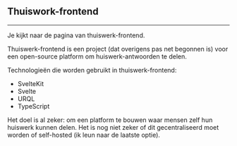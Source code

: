 ## Thuiswork-frontend

___


Je kijkt naar de pagina van thuiswerk-frontend.

Thuiswerk-frontend is een project (dat overigens pas net begonnen is) voor een open-source platform om huiswerk-antwoorden te delen.

Technologieën die worden gebruikt in thuiswerk-frontend:

- SvelteKit
- Svelte
- URQL
- TypeScript

Het doel is al zeker: om een platform te bouwen waar mensen zelf hun huiswerk kunnen delen. Het is nog niet zeker of dit gecentraliseerd moet worden of self-hosted (ik leun naar de laatste optie).
